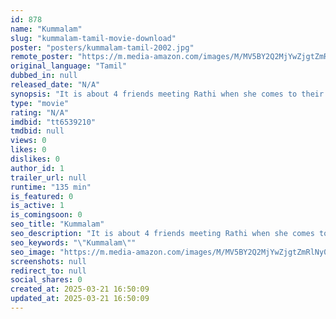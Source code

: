 ```yaml
---
id: 878
name: "Kummalam"
slug: "kummalam-tamil-movie-download"
poster: "posters/kummalam-tamil-2002.jpg"
remote_poster: "https://m.media-amazon.com/images/M/MV5BY2Q2MjYwZjgtZmRlNy00MGY3LWJhOTctOWRmYWUyNWYyOGRmXkEyXkFqcGdeQXVyNTM3MDMyMDQ@._V1_SX300.jpg"
original_language: "Tamil"
dubbed_in: null
released_date: "N/A"
synopsis: "It is about 4 friends meeting Rathi when she comes to their neighbour house. All the four friends start loving her. They get angry when Rathi accepts gift from Mithun alone and fights with her. Rathi explains that she treats every..."
type: "movie"
rating: "N/A"
imdbid: "tt6539210"
tmdbid: null
views: 0
likes: 0
dislikes: 0
author_id: 1
trailer_url: null
runtime: "135 min"
is_featured: 0
is_active: 1
is_comingsoon: 0
seo_title: "Kummalam"
seo_description: "It is about 4 friends meeting Rathi when she comes to their neighbour house. All the four friends start loving her. They get angry when Rathi accepts gift from Mithun alone and fights with her. Rathi explains that she treats every..."
seo_keywords: "\"Kummalam\""
seo_image: "https://m.media-amazon.com/images/M/MV5BY2Q2MjYwZjgtZmRlNy00MGY3LWJhOTctOWRmYWUyNWYyOGRmXkEyXkFqcGdeQXVyNTM3MDMyMDQ@._V1_SX300.jpg"
screenshots: null
redirect_to: null
social_shares: 0
created_at: 2025-03-21 16:50:09
updated_at: 2025-03-21 16:50:09
---
```


